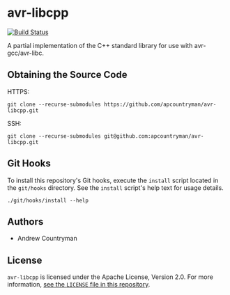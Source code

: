# avr-libcpp
[![Build Status](https://travis-ci.com/apcountryman/avr-libcpp.svg?branch=master)](https://travis-ci.com/apcountryman/avr-libcpp)

A partial implementation of the C++ standard library for use with avr-gcc/avr-libc.

## Obtaining the Source Code
HTTPS:
```shell
git clone --recurse-submodules https://github.com/apcountryman/avr-libcpp.git
```
SSH:
```shell
git clone --recurse-submodules git@github.com:apcountryman/avr-libcpp.git
```

## Git Hooks
To install this repository's Git hooks, execute the `install` script located in the
`git/hooks` directory.
See the `install` script's help text for usage details.
```shell
./git/hooks/install --help
```

## Authors
- Andrew Countryman

## License
`avr-libcpp` is licensed under the Apache License, Version 2.0.
For more information, [see the `LICENSE` file in this repository](LICENSE).
